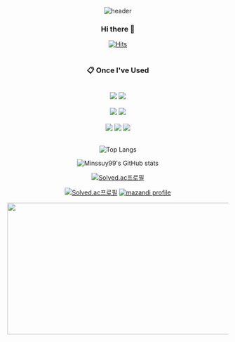 <div align="center"> 

![header](https://capsule-render.vercel.app/api?type=waving&height=300&color=gradient&text=Minssuy99)
 
### Hi there 👋

[![Hits](https://hits.seeyoufarm.com/api/count/incr/badge.svg?url=https%3A%2F%2Fgithub.com%2FMinssuy99&count_bg=%238E9AFF&title_bg=%23555555&icon=&icon_color=%23E7E7E7&title=hits&edge_flat=false)](https://github.com/Minssuy99)
<br/>
</br>

###  :clipboard: Once I've Used 
</br>
<img src="https://img.shields.io/badge/Unity-000000?Style=for-the-badge&logo=Unity&logoColor=white">
<img src="https://img.shields.io/badge/Unreal Engine-0E1128?Style=for-the-badge&logo=Unreal Engine&logoColor=white">
<br/>
</br>
<img src="https://img.shields.io/badge/Csharp-512BD4?style=for-the-badge&logo=Csharp&logoColor=white">
<img src="https://img.shields.io/badge/CPP-00599C?style=for-the-badge&logo=Cplusplus&logoColor=white">
<br/>
</br>
<img src="https://img.shields.io/badge/github-181717?style=for-the-badge&logo=github&logoColor=white">
<img src="https://img.shields.io/badge/Visual Studio-5C2D91?style=for-the-badge&logo=Visual Studio&logoColor=white">
<img src="https://img.shields.io/badge/VS Code-007ACC?style=for-the-badge&logo=Visual Studio Code&logoColor=white">


 

<br/>
</br>



![Top Langs](https://github-readme-stats.vercel.app/api/top-langs/?username=minssuy99&layout=compact&theme=compact&size_weight=0.5&count_weight=0.5)  <!-- 기본값 : compact / 쓰던건 dark-->

![Minssuy99's GitHub stats](https://github-readme-stats.vercel.app/api?username=minssuy99&rank_icon=github&show_icons=true&theme=default) <!-- 기본값 : default / 쓰던건 dark -->


[![Solved.ac프로필](http://mazassumnida.wtf/api/mini/generate_badge?boj=minssuy99)](https://solved.ac/minssuy99)


[![Solved.ac프로필](http://mazassumnida.wtf/api/v2/generate_badge?boj=minssuy99)](https://solved.ac/minssuy99)
[![mazandi profile](http://mazandi.herokuapp.com/api?handle=minssuy99&theme=cold)](https://solved.ac/minssuy99)


<a href="https://github.com/devxb/gitanimals">
<img
  src="https://render.gitanimals.org/farms/Minssuy99"
  width="600"
  height="300"
/>
</a>

</div>
